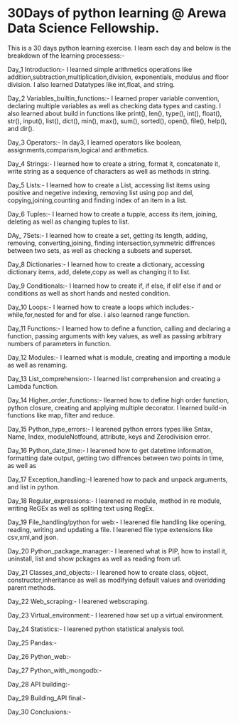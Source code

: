 # 30Days of python learning @ Arewa Data Science Fellowship. 

This is a 30 days python learning exercise. I learn each day and below is the breakdown of the learning processess:-

Day_1 Introduction:- I learned simple arithmetics operations like addition,subtraction,multiplication,division, exponentials, modulus and floor division. I also learned Datatypes like int,float, and string.

Day_2 Variables_builtin_functions:- I learned proper variable convention, declaring multiple variables as well as checking data types and casting. I also learned about build in functions like print(), len(), type(), int(), float(), str(), input(), list(), dict(), min(), max(), sum(), sorted(), open(), file(), help(), and dir().

Day_3 Operators:- In day3, I learned operators like boolean, assignments,comparism,logical and arithmetics.

Day_4 Strings:- I learned how to create a string, format it, concatenate it, write string as a sequence of characters as well as methods in string.

Day_5 Lists:- I learned how to create a List, accessing list items using positive and negetive indexing, removing list using pop and del, copying,joining,counting and finding index of an item in a list.

Day_6 Tuples:- I learned how to create a tupple, access its item, joining, deleting as well as changing tuples to list.

DAy_ 7Sets:- I learned how to create a set, getting its length, adding, removing, converting,joining, finding intersection,symmetric diffrences between two sets, as well as checking a subsets and superset.

Day_8 Dictionaries:- I learned how to create a dictionary, accessing dictionary items, add, delete,copy as well as  changing it to list. 

Day_9 Conditionals:- I learned how to create if, if else, if elif else if and or conditions as well as short hands and nested condition.

Day_10 Loops:- I learned how to create a loops which includes:- while,for,nested for and for else. i also learned range function.

Day_11 Functions:- I learned how to define a function, calling and declaring a function, passing arguments with key values, as well as passing arbitrary numbers of parameters in function.

Day_12 Modules:- I learned what is module, creating and importing a module as well as renaming.

Day_13 List_comprehension:- I learned list comprehension and creating a Lambda function.

Day_14 Higher_order_functions:- Ilearned how to define high order function, python closure, creating and applying multiple decorator. I learned build-in functions like map, filter and reduce.

Day_15 Python_type_errors:- I learened python errors types like Sntax, Name, Index, moduleNotfound, attribute, keys and Zerodivision error.

Day_16 Python_date_time:- I learened how to get datetime information, formatting date output, getting two diffrences between two points in time, as well as 

Day_17 Exception_handling:-I learened how to pack and unpack arguments, and list in python. 

Day_18 Regular_expressions:- I learened re module, method in re module, writing ReGEx as well as spliting text using RegEx.

Day_19 File_handling/python for web:- I learened file handling like opening, reading, writing and updating a file. I learened file type extensions like csv,xml,and json.

Day_20 Python_package_manager:- I learened what is PIP, how to install it, uninstall, list and show pckages as well as reading from url. 

Day_21 Classes_and_objects:- I learened how to create class, object, constructor,inheritance as well as modifying default values and overidding parent methods.

Day_22 Web_scraping:- I learened webscraping.

Day_23 Virtual_environment:- I learened how set up a virtual environment.

Day_24 Statistics:- I learened python statistical analysis tool. 

Day_25 Pandas:-

Day_26 Python_web:-

Day_27 Python_with_mongodb:-

Day_28 API building:-

Day_29 Building_API final:-

Day_30 Conclusions:-

